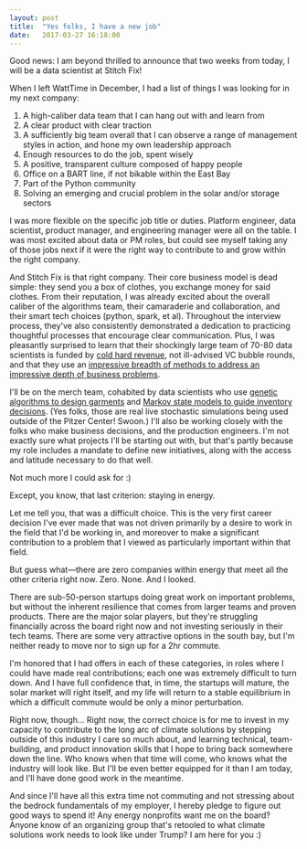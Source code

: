 ```yaml
---
layout: post
title:  "Yes folks, I have a new job"
date:   2017-03-27 16:18:00
---
```


Good news: I am beyond thrilled to announce that two weeks from today, I will be a data scientist at Stitch Fix!

When I left WattTime in December, I had a list of things I was looking for in my next company:

1. A high-caliber data team that I can hang out with and learn from
2. A clear product with clear traction
3. A sufficiently big team overall that I can observe a range of management styles in action, and hone my own leadership approach
4. Enough resources to do the job, spent wisely
5. A positive, transparent culture composed of happy people
6. Office on a BART line, if not bikable within the East Bay
7. Part of the Python community
8. Solving an emerging and crucial problem in the solar and/or storage sectors

I was more flexible on the specific job title or duties. Platform engineer, data scientist, product manager, and engineering manager were all on the table. I was most excited about data or PM roles, but could see myself taking any of those jobs next if it were the right way to contribute to and grow within the right company.

And Stitch Fix is that right company. Their core business model is dead simple: they send you a box of clothes, you exchange money for said clothes. From their reputation, I was already excited about the overall caliber of the algorithms team, their camaraderie and collaboration, and their smart tech choices (python, spark, et al). Throughout the interview process, they've also consistently demonstrated a dedication to practicing thoughtful processes that encourage clear communication. Plus, I was pleasantly surprised to learn that their shockingly large team of 70-80 data scientists is funded by [cold hard revenue](https://www.recode.net/2017/3/20/14992626/stitch-fix-katrina-lake-code-commerce), not ill-advised VC bubble rounds, and that they use an [impressive breadth of methods to address an impressive depth of business problems](http://algorithms-tour.stitchfix.com/).

I'll be on the merch team, cohabited by data scientists who use [genetic algorithms to design garments](https://www.wsj.com/articles/next-top-fashion-designer-a-computer-1489323600) and [Markov state models to guide inventory decisions](http://algorithms-tour.stitchfix.com/#state-machines). (Yes folks, those are real live stochastic simulations being used outside of the Pitzer Center! Swoon.) I'll also be working closely with the folks who make business decisions, and the production engineers. I'm not exactly sure what projects I'll be starting out with, but that's partly because my role includes a mandate to define new initiatives, along with the access and latitude necessary to do that well.

Not much more I could ask for :)

Except, you know, that last criterion: staying in energy.

Let me tell you, that was a difficult choice. This is the very first career decision I've ever made that was not driven primarily by a desire to work in the field that I'd be working in, and moreover to make a significant contribution to a problem that I viewed as particularly important within that field.

But guess what—there are zero companies within energy that meet all the other criteria right now. Zero. None. And I looked.

There are sub-50-person startups doing great work on important problems, but without the inherent resilience that comes from larger teams and proven products. There are the major solar players, but they're struggling financially across the board right now and not investing seriously in their tech teams. There are some very attractive options in the south bay, but I'm neither ready to move nor to sign up for a 2hr commute.

I'm honored that I had offers in each of these categories, in roles where I could have made real contributions; each one was extremely difficult to turn down. And I have full confidence that, in time, the startups will mature, the solar market will right itself, and my life will return to a stable equilibrium in which a difficult commute would be only a minor perturbation.

Right now, though... Right now, the correct choice is for me to invest in my capacity to contribute to the long arc of climate solutions by stepping outside of this industry I care so much about, and learning technical, team-building, and product innovation skills that I hope to bring back somewhere down the line. Who knows when that time will come, who knows what the industry will look like. But I'll be even better equipped for it than I am today, and I'll have done good work in the meantime.

And since I'll have all this extra time not commuting and not stressing about the bedrock fundamentals of my employer, I hereby pledge to figure out good ways to spend it! Any energy nonprofits want me on the board? Anyone know of an organizing group that's retooled to what climate solutions work needs to look like under Trump? I am here for you :)
